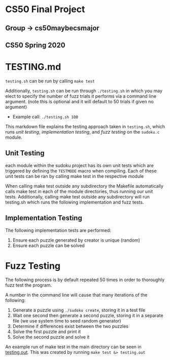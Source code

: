 # CS50 Final Project
## Group -> cs50maybecsmajor
## CS50 Spring 2020

# TESTING.md

`testing.sh` can be run by calling `make test`

Additionally, `testing.sh` can be run through ```./testing.sh``` in which you may elect to specify the number of fuzz trials it performs via a command line argument. (note this is optional and it will default to 50 trials if given no argument)
- Example call: ```./testing.sh 100```

This markdown file explains the testing approach taken in `testing.sh`, which runs *unit testing*, *implementation testing*, and *fuzz testing* on the `sudoku.c` module.

## Unit Testing
each module within the sudoku project has its own unit tests which are triggered by defining the ```TESTMODE``` macro when compiling. Each of these unit tests can be ran by calling make test in the respective module

When calling make test outside any subdirectory the Makefile automatically calls make test in each of the module directories, thus running our unit tests. Additionally, calling make test outside any subdirectory will run testing.sh which runs the following implementation and fuzz tests.

## Implementation Testing

The following implementation tests are performed:

1. Ensure each puzzle generated by creator is unique (random)
2. Ensure each puzzle can be solved


# Fuzz Testing

The following process is by default repeated 50 times in order to thoroughly fuzz test the program.

A number in the command line will cause that many iterations of the following:

1. Generate a puzzle using `./sudoku create`, storing it in a test file
2. Wait one second then generate a second puzzle, storing it in a separate file (we use system time to seed random generator)
3. Determine if differences exist between the two puzzles
4. Solve the first puzzle and print it
5. Solve the second puzzle and solve it

An example run of make test in the main directory can be seen in [testing.out](testing.out). This was created by running ```make test &> testing.out```
